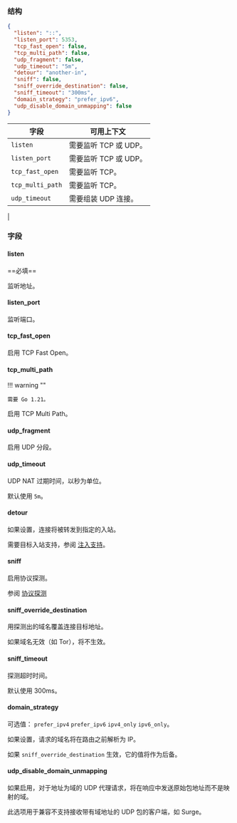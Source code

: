 ### 结构

```json
{
  "listen": "::",
  "listen_port": 5353,
  "tcp_fast_open": false,
  "tcp_multi_path": false,
  "udp_fragment": false,
  "udp_timeout": "5m",
  "detour": "another-in",
  "sniff": false,
  "sniff_override_destination": false,
  "sniff_timeout": "300ms",
  "domain_strategy": "prefer_ipv6",
  "udp_disable_domain_unmapping": false
}
```


| 字段               | 可用上下文           |
|------------------|-----------------|
| `listen`         | 需要监听 TCP 或 UDP。 |
| `listen_port`    | 需要监听 TCP 或 UDP。 |
| `tcp_fast_open`  | 需要监听 TCP。       |
| `tcp_multi_path` | 需要监听 TCP。       |
| `udp_timeout`    | 需要组装 UDP 连接。    |
| 

### 字段

#### listen

==必填==

监听地址。

#### listen_port

监听端口。

#### tcp_fast_open

启用 TCP Fast Open。

#### tcp_multi_path

!!! warning ""

    需要 Go 1.21。

启用 TCP Multi Path。

#### udp_fragment

启用 UDP 分段。

#### udp_timeout

UDP NAT 过期时间，以秒为单位。

默认使用 `5m`。

#### detour

如果设置，连接将被转发到指定的入站。

需要目标入站支持，参阅 [注入支持](/zh/configuration/inbound/#_3)。

#### sniff

启用协议探测。

参阅 [协议探测](/zh/configuration/route/sniff/)

#### sniff_override_destination

用探测出的域名覆盖连接目标地址。

如果域名无效（如 Tor），将不生效。

#### sniff_timeout

探测超时时间。

默认使用 300ms。

#### domain_strategy

可选值： `prefer_ipv4` `prefer_ipv6` `ipv4_only` `ipv6_only`。

如果设置，请求的域名将在路由之前解析为 IP。

如果 `sniff_override_destination` 生效，它的值将作为后备。

#### udp_disable_domain_unmapping

如果启用，对于地址为域的 UDP 代理请求，将在响应中发送原始包地址而不是映射的域。

此选项用于兼容不支持接收带有域地址的 UDP 包的客户端，如 Surge。
